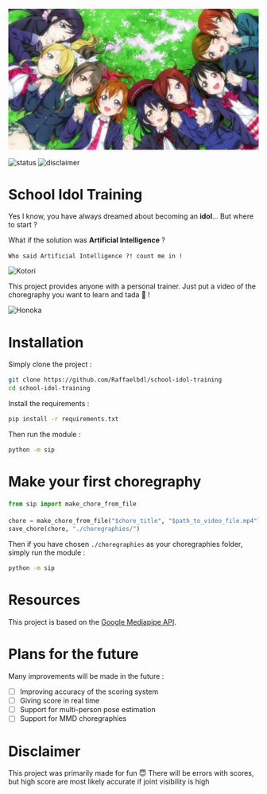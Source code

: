 ![Muse](/resources/love_live_school_idol_project.jpg)

![status](https://img.shields.io/badge/status-work%20in%20progress-red)
![disclaimer](https://img.shields.io/badge/disclaimer-fun%20project-important)
# School Idol Training 
Yes I know, you have always dreamed about becoming an **idol**... But where to start ?

What if the solution was **Artificial Intelligence** ?

```Who said Artificial Intelligence ?! count me in !```  

![Kotori](/resources/kotori.jpeg)

This project provides anyone with a personal trainer. Just put a video of the choregraphy you want to learn and tada :tada: !

![Honoka](/resources/honoka.gif)

# Installation
Simply clone the project :
```bash
git clone https://github.com/Raffaelbdl/school-idol-training
cd school-idol-training
```
Install the requirements :
```bash
pip install -r requirements.txt
```
Then run the module :
```bash
python -m sip
```

# Make your first choregraphy

```python
from sip import make_chore_from_file

chore = make_chore_from_file("$chore_title", "$path_to_video_file.mp4")
save_chore(chore, "./choregraphies/")
```

Then if you have chosen ```./choregraphies``` as your choregraphies folder, simply run the module :

```bash
python -m sip
```

# Resources
This project is based on the [Google Mediapipe API](https://google.github.io/mediapipe/).

# Plans for the future
Many improvements will be made in the future :
- [ ] Improving accuracy of the scoring system
- [ ] Giving score in real time
- [ ] Support for multi-person pose estimation
- [ ] Support for MMD choregraphies

# Disclaimer
This project was primarily made for fun :innocent:
There will be errors with scores, but high score are most likely accurate if joint visibility is high
